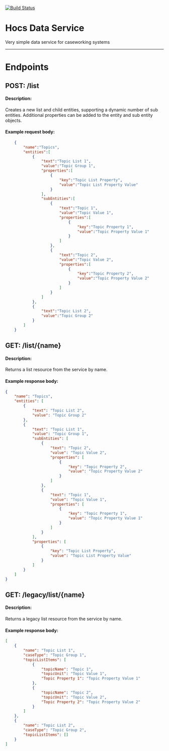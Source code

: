 [![Build Status](https://drone.digital.homeoffice.gov.uk/api/badges/UKHomeOffice/hocs-data-service/status.svg)](https://drone.digital.homeoffice.gov.uk/UKHomeOffice/hocs-data-service)

# Hocs Data Service

Very simple data service for caseworking systems

---

# Endpoints
## POST:  /list

#### Description:
Creates a new list and child entities, supporting a dynamic number of sub entities. Additional properties can be added to the entity and sub entity objects.

#### Example request body: 
```json
	{  
        "name":"Topics",
        "entities":[  
            {  
                "text":"Topic List 1",
                "value":"Topic Group 1",
                "properties":[  
                    {  
                        "key":"Topic List Property",
                        "value":"Topic List Property Value"
                    }
                ],
                "subEntities":[  
                    {  
                        "text":"Topic 1",
                        "value":"Topic Value 1",
                        "properties":[  
                            {  
                                "key":"Topic Property 1",
                                "value":"Topic Property Value 1"
                            }
                        ]
                    },
                    {  
                        "text":"Topic 2",
                        "value":"Topic Value 2",
                        "properties":[  
                            {  
                                "key":"Topic Property 2",
                                "value":"Topic Property Value 2"
                            }
                        ]
                    }
                ]
            },
            {  
                "text":"Topic List 2",
                "value":"Topic Group 2"
            }
        ]
    }
```
## GET: /list/{name}

#### Description:
Returns a list resource from the service by name.

#### Example response body: 
```json
{
    "name": "Topics",
    "entities": [
        {
            "text": "Topic List 2",
            "value": "Topic Group 2"
        },
        {
            "text": "Topic List 1",
            "value": "Topic Group 1",
            "subEntities": [
                {
                    "text": "Topic 2",
                    "value": "Topic Value 2",
                    "properties": [
                        {
                            "key": "Topic Property 2",
                            "value": "Topic Property Value 2"
                        }
                    ]
                },
                {
                    "text": "Topic 1",
                    "value": "Topic Value 1",
                    "properties": [
                        {
                            "key": "Topic Property 1",
                            "value": "Topic Property Value 1"
                        }
                    ]
                }
            ],
            "properties": [
                {
                    "key": "Topic List Property",
                    "value": "Topic List Property Value"
                }
            ]
        }
    ]
}
```

## GET: /legacy/list/{name}

#### Description:
Returns a legacy list resource from the service by name.

#### Example response body: 
```json
[
    {
        "name": "Topic List 1",
        "caseType": "Topic Group 1",
        "topicListItems": [
            {
                "topicName": "Topic 1",
                "topicUnit": "Topic Value 1",
                "Topic Property 1": "Topic Property Value 1"
            },
            {
                "topicName": "Topic 2",
                "topicUnit": "Topic Value 2",
                "Topic Property 2": "Topic Property Value 2"
            }
        ]
    },
    {
        "name": "Topic List 2",
        "caseType": "Topic Group 2",
        "topicListItems": []
    }
]
```
